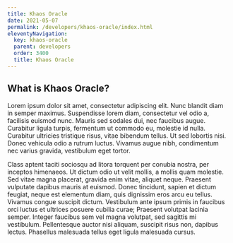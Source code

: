 ```yaml
---
title: Khaos Oracle
date: 2021-05-07
permalink: /developers/khaos-oracle/index.html
eleventyNavigation:
  key: khaos-oracle
  parent: developers
  order: 3400
  title: Khaos Oracle
---
```


## What is Khaos Oracle?

Lorem ipsum dolor sit amet, consectetur adipiscing elit. Nunc blandit diam in semper maximus. Suspendisse lorem diam, consectetur vel odio a, facilisis euismod nunc. Mauris sed sodales dui, nec faucibus augue. Curabitur ligula turpis, fermentum ut commodo eu, molestie id nulla. Curabitur ultricies tristique risus, vitae bibendum tellus. Ut sed lobortis nisi. Donec vehicula odio a rutrum luctus. Vivamus augue nibh, condimentum nec varius gravida, vestibulum eget tortor.

Class aptent taciti sociosqu ad litora torquent per conubia nostra, per inceptos himenaeos. Ut dictum odio ut velit mollis, a mollis quam molestie. Sed vitae magna placerat, gravida enim vitae, aliquet neque. Praesent vulputate dapibus mauris at euismod. Donec tincidunt, sapien et dictum feugiat, neque est elementum diam, quis dignissim eros arcu eu tellus. Vivamus congue suscipit dictum. Vestibulum ante ipsum primis in faucibus orci luctus et ultrices posuere cubilia curae; Praesent volutpat lacinia semper. Integer faucibus sem vel magna volutpat, sed sagittis mi vestibulum. Pellentesque auctor nisi aliquam, suscipit risus non, dapibus lectus. Phasellus malesuada tellus eget ligula malesuada cursus.
